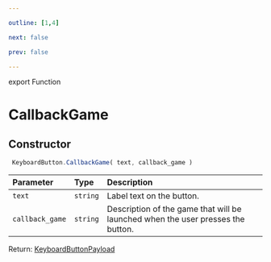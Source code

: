 ```yaml
---

outline: [1,4]

next: false

prev: false

---
```


export Function
# CallbackGame

## Constructor
```ts
 KeyboardButton.CallbackGame( text, callback_game )
 ```
| Parameter | Type | Description |
| :--- | :--- | :--- |
| `text` | `string` | Label text on the button. |
| `callback_game` | `string` | Description of the game that will be launched when the user presses the button. |

Return: [KeyboardButtonPayload](../../../interfaces/KeyboardButtonPayload.md)
